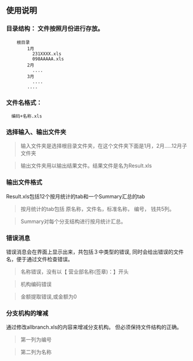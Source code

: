 ## 使用说明
### 目录结构： 文件按照月份进行存放。
        根目录
            1月
              231XXXX.xls
              098AAAAA.xls
            2月
              ....
            3月
              ....
            ....

### 文件名格式：

      编码+名称.xls
### 选择输入、输出文件夹
>输入文件夹是选择根目录文件夹，在这个文件夹下面是1月，2月.....12月子文件夹

>输出文件夹用以输出结果文件。结果文件是名为Result.xls

### 输出文件格式
Result.xls包括12个按月统计的tab和一个Summary汇总的tab
>按月统计的tab包括 原名称，文件名，标准名称，	编号，	钱共5列。

> Summary对每个分支结构进行按月统计汇总。

### 错误消息
错误消息会在界面上显示出来，共包括３中类型的错误, 同时会给出错误的文件名，便于通过文件检查错误。
> 名称错误，没有以【 营业部名称(签章)：】开头  

> 机构编码错误

> 金额提取错误,或金额为0

### 分支机构的增减
通过修改allbranch.xls的内容来增减分支机构。 但必须保持文件结构的正确。
>第一列为编号

> 第二列为名称
